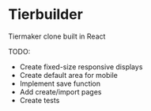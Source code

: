# Tierbuilder

Tiermaker clone built in React

TODO:

- Create fixed-size responsive displays
- Create default area for mobile
- Implement save function
- Add create/import pages
- Create tests
